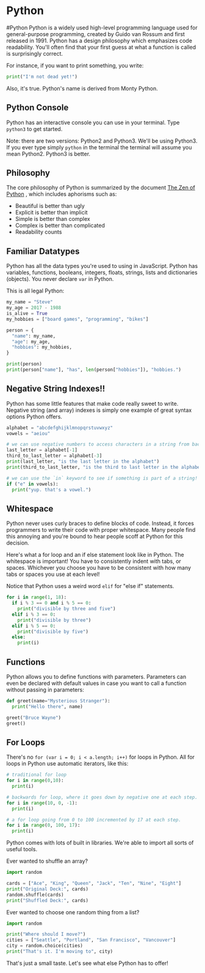 # Python 

#Python
Python is a widely used high-level programming language used for general-purpose
programming, created by Guido van Rossum and first released in 1991. Python has
a design philosophy which emphasizes code readability. You'll often find that
your first guess at what a function is called is surprisingly correct.

For instance, if you want to print something, you write:

```python
print("I'm not dead yet!")
```

Also, it's true. Python's name is derived from Monty Python.

## Python Console
Python has an interactive console you can use in your terminal. Type `python3`
to get started.

Note: there are two versions: Python2 and Python3. We'll be using Python3.
If you ever type simply `python` in the terminal the terminal will assume you
mean Python2. Python3 is better.

## Philosophy
The core philosophy of Python is summarized by the document
[The Zen of Python](https://www.python.org/dev/peps/pep-0020/)
, which includes aphorisms such as:

* Beautiful is better than ugly
* Explicit is better than implicit
* Simple is better than complex
* Complex is better than complicated
* Readability counts

## Familiar Datatypes
Python has all the data types you're used to using in JavaScript. Python
has variables, functions, booleans, integers, floats, strings, lists and
dictionaries (objects). You never declare `var` in Python.

This is all legal Python:

```python
my_name = "Steve"
my_age = 2017 - 1988
is_alive = True
my_hobbies = ["board games", "programming", "bikes"]

person = {
  "name": my_name,
  "age": my_age,
  "hobbies": my_hobbies,
}

print(person)
print(person["name"], "has", len(person["hobbies"]), "hobbies.")
```

## Negative String Indexes!!
Python has some little features that make code really sweet to write. Negative
string (and array) indexes is simply one example of great syntax options Python
offers.

```python
alphabet = "abcdefghijklmnopqrstuvwxyz"
vowels = "aeiou"

# we can use negative numbers to access characters in a string from backwards!
last_letter = alphabet[-1]
third_to_last_letter = alphabet[-3]
print(last_letter, "is the last letter in the alphabet")
print(third_to_last_letter, "is the third to last letter in the alphabet")

# we can use the `in` keyword to see if something is part of a string!
if ("e" in vowels):
  print("yup. that's a vowel.")
```

## Whitespace
Python never uses curly braces to define blocks of code. Instead, it forces
programmers to write their code with proper whitespace. Many people find this
annoying and you're bound to hear people scoff at Python for this decision.

Here's what a for loop and an if else statement look like in Python. The
whitespace is important! You have to consistently indent with tabs, or spaces.
Whichever you choose you have to be consistent with how many tabs or spaces you
use at each level!

Notice that Python uses a weird word `elif` for "else if" statements.

```python
for i in range(1, 18):
  if i % 3 == 0 and i % 5 == 0:
    print("divisible by three and five")
  elif i % 3 == 0:
    print("divisible by three")
  elif i % 5 == 0:
    print("divisible by five")
  else:
    print(i)
```

## Functions
Python allows you to define functions with parameters. Parameters can even be
declared with default values in case you want to call a function without passing
in parameters:

```python
def greet(name="Mysterious Stranger"):
  print("Hello there", name)

greet("Bruce Wayne")
greet()
```

## For Loops
There's no `for (var i = 0; i < a.length; i++)` for loops in Python. All for
loops in Python use automatic iterators, like this:

```python
# traditional for loop
for i in range(0,10):
  print(i)

# backwards for loop, where it goes down by negative one at each step.
for i in range(10, 0, -1):
  print(i)

# a for loop going from 0 to 100 incremented by 17 at each step.
for i in range(0, 100, 17):
  print(i)
```

Python comes with lots of built in libraries. We're able to import all sorts
of useful tools.

Ever wanted to shuffle an array?

```python
import random

cards = ["Ace", "King", "Queen", "Jack", "Ten", "Nine", "Eight"]
print("Original Deck:", cards)
random.shuffle(cards)
print("Shuffled Deck:", cards)
```

Ever wanted to choose one random thing from a list?

```python
import random

print("Where should I move?")
cities = ["Seattle", "Portland", "San Francisco", "Vancouver"]
city = random.choice(cities)
print("That's it. I'm moving to", city)
```

That's just a small taste. Let's see what else Python has to offer!
